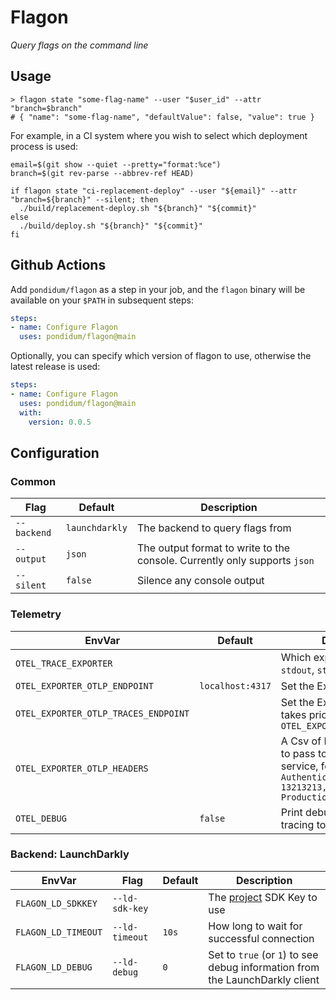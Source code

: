 # Flagon

*Query flags on the command line*

## Usage

```
> flagon state "some-flag-name" --user "$user_id" --attr "branch=$branch"
# { "name": "some-flag-name", "defaultValue": false, "value": true }
```

For example, in a CI system where you wish to select which deployment process is used:

```shell
email=$(git show --quiet --pretty="format:%ce")
branch=$(git rev-parse --abbrev-ref HEAD)

if flagon state "ci-replacement-deploy" --user "${email}" --attr "branch=${branch}" --silent; then
  ./build/replacement-deploy.sh "${branch}" "${commit}"
else
  ./build/deploy.sh "${branch}" "${commit}"
fi
```

## Github Actions

Add `pondidum/flagon` as a step in your job, and the `flagon` binary will be available on your `$PATH` in subsequent steps:

```yaml
steps:
- name: Configure Flagon
  uses: pondidum/flagon@main
```

Optionally, you can specify which version of flagon to use, otherwise the latest release is used:

```yaml
steps:
- name: Configure Flagon
  uses: pondidum/flagon@main
  with:
    version: 0.0.5
```

## Configuration

### Common

| Flag        | Default         | Description                                                                 |
|-------------|-----------------|-----------------------------------------------------------------------------|
| `--backend` | `launchdarkly`  | The backend to query flags from                                             |
| `--output`  | `json`          | The output format to write to the console.  Currently only supports `json`  |
| `--silent`  | `false`         | Silence any console output                                                  |

### Telemetry

| EnvVar                                | Default           | Description                                                     |
|---------------------------------------|-------------------|-----------------------------------------------------------------|
| `OTEL_TRACE_EXPORTER`                 | ` `               | Which exporter to use: `otlp`, `stdout`, `stderr`               |
| `OTEL_EXPORTER_OTLP_ENDPOINT`         | `localhost:4317`  | Set the Exporter endpoint                                       |
| `OTEL_EXPORTER_OTLP_TRACES_ENDPOINT`  | ` `               | Set the Exporter endpoint, takes priority over `OTEL_EXPORTER_OTLP_ENDPOINT` |
| `OTEL_EXPORTER_OTLP_HEADERS`          | ` `               | A Csv of Headers and Values to pass to the tracing service, for example `Authentication: Bearer 13213213,X-Environment: Production` |
| `OTEL_DEBUG`                          | `false`           | Print debug information from tracing to the console             |

### Backend: LaunchDarkly

| EnvVar              | Flag           | Default  | Description                                                                  |
|---------------------|----------------|----------|------------------------------------------------------------------------------|
| `FLAGON_LD_SDKKEY`  | `--ld-sdk-key` |          | The [project](https://app.launchdarkly.com/settings/projects) SDK Key to use |
| `FLAGON_LD_TIMEOUT` | `--ld-timeout` | `10s`    | How long to wait for successful connection                                   |
| `FLAGON_LD_DEBUG`   | `--ld-debug`   | `0`      | Set to `true` (or `1`) to see debug information from the LaunchDarkly client |
